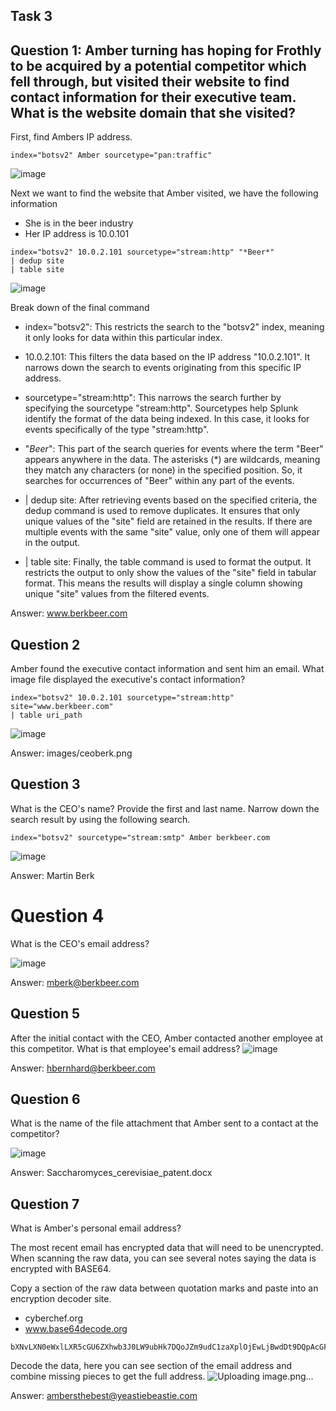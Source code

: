 ## Task 3

## Question 1: Amber turning has hoping for Frothly to be acquired by a potential competitor which fell through, but visited their website to find contact information for their executive team. What is the website domain that she visited? 

First, find Ambers IP address.
```
index="botsv2" Amber sourcetype="pan:traffic"
```
![image](https://github.com/Shawn-Nichol/TryHackMe/assets/30714313/7ebd75b3-7200-487b-ad0e-dbacc99fe998)

Next we want to find the website that Amber visited, we have the following information
- She is in the beer industry
- Her IP address is 10.0.101
```
index="botsv2" 10.0.2.101 sourcetype="stream:http" "*Beer*" 
| dedup site
| table site
```
![image](https://github.com/Shawn-Nichol/TryHackMe/assets/30714313/0dbc44fe-81b7-4826-ba01-e496ba017652)

Break down of the final command
- index="botsv2": This restricts the search to the "botsv2" index, meaning it only looks for data within this particular index.

- 10.0.2.101: This filters the data based on the IP address "10.0.2.101". It narrows down the search to events originating from this specific IP address.

- sourcetype="stream:http": This narrows the search further by specifying the sourcetype "stream:http". Sourcetypes help Splunk identify the format of the data being indexed. In this case, it looks for events specifically of the type "stream:http".

- "*Beer*": This part of the search queries for events where the term "Beer" appears anywhere in the data. The asterisks (*) are wildcards, meaning they match any characters (or none) in the specified position. So, it searches for occurrences of "Beer" within any part of the events.

- | dedup site: After retrieving events based on the specified criteria, the dedup command is used to remove duplicates. It ensures that only unique values of the "site" field are retained in the results. If there are multiple events with the same "site" value, only one of them will appear in the output.

- | table site: Finally, the table command is used to format the output. It restricts the output to only show the values of the "site" field in tabular format. This means the results will display a single column showing unique "site" values from the filtered events.

Answer: www.berkbeer.com

## Question 2
Amber found the executive contact information and sent him an email.  What image file displayed the executive's contact information? 
```
index="botsv2" 10.0.2.101 sourcetype="stream:http" site="www.berkbeer.com"
| table uri_path
```
![image](https://github.com/Shawn-Nichol/TryHackMe/assets/30714313/c91daf35-d089-4bb3-82b7-3c59632513f8)

Answer: images/ceoberk.png

## Question 3
What is the CEO's name? Provide the first and last name.
Narrow down the search result by using the following search.
```
index="botsv2" sourcetype="stream:smtp" Amber berkbeer.com
```
![image](https://github.com/Shawn-Nichol/TryHackMe/assets/30714313/3b5d92d1-998c-4c5a-8007-0d6713e365de)

Answer: Martin Berk

# Question 4
What is the CEO's email address?

![image](https://github.com/Shawn-Nichol/TryHackMe/assets/30714313/0574586b-955f-4972-a44f-d978bbbfa288)

Answer: mberk@berkbeer.com

## Question 5
After the initial contact with the CEO, Amber contacted another employee at this competitor. What is that employee's email address?
![image](https://github.com/Shawn-Nichol/TryHackMe/assets/30714313/e6b1ba0e-cecb-46f2-a804-2558d20bc6c5)


Answer: hbernhard@berkbeer.com 

## Question 6
What is the name of the file attachment that Amber sent to a contact at the competitor?

![image](https://github.com/Shawn-Nichol/TryHackMe/assets/30714313/6619d541-d28d-4567-a1e7-9bdd8798f192)

Answer: Saccharomyces_cerevisiae_patent.docx

## Question 7 
What is Amber's personal email address?

The most recent email has encrypted data that will need to be unencrypted. When scanning the raw data, you can see several notes saying the data is encrypted with BASE64. 

Copy a section of the raw data between quotation marks and paste into an encryption decoder site. 
- cyberchef.org
- www.base64decode.org

```
bXNvLXN0eWxlLXR5cGU6ZXhwb3J0LW9ubHk7DQoJZm9udC1zaXplOjEwLjBwdDt9DQpAcGFnZSBX\r\nb3JkU2VjdGlvbjENCgl7c2l6ZTo4LjVpbiAxMS4waW47DQoJbWFyZ2luOjEuMGluIDEuMGluIDEu\r\nMGluIDEuMGluO30NCmRpdi5Xb3JkU2VjdGlvbjENCgl7cGFnZTpXb3JkU2VjdGlvbjE7fQ0KLS0+\r\nPC9zdHlsZT48IS0tW2lmIGd0ZSBtc28gOV0+PHhtbD4NCjxvOnNoYXBlZGVmYXVsdHMgdjpleHQ9\r\nImVkaXQiIHNwaWRtYXg9IjEwMjYiIC8+DQo8L3htbD48IVtlbmRpZl0tLT48IS0tW2lmIGd0ZSBt\r\nc28gOV0+PHhtbD4NCjxvOnNoYXBlbGF5b3V0IHY6ZXh0PSJlZGl0Ij4NCjxvOmlkbWFwIHY6ZXh0\r\nPSJlZGl0IiBkYXRhPSIxIiAvPg0KPC9vOnNoYXBlbGF5b3V0PjwveG1sPjwhW2VuZGlmXS0tPg0K\r\nPC9oZWFkPg0KPGJvZHkgbGFuZz0iRU4tVVMiIGxpbms9IiMwNTYzQzEiIHZsaW5rPSIjOTU0Rjcy\r\nIj4NCjxkaXYgY2xhc3M9IldvcmRTZWN0aW9uMSI+DQo8cCBjbGFzcz0iTXNvTm9ybWFsIj5UaGFu\r\na3MgZm9yIHRha2luZyB0aGUgdGltZSB0b2RheSwgQXMgZGlzY3Vzc2VkIGhlcmUgaXMgdGhlIGRv\r\nY3VtZW50IEkgd2FzIHJlZmVycmluZyB0by4mbmJzcDsgUHJvYmFibHkgYmV0dGVyIHRvIHRha2Ug\r\ndGhpcyBvZmZsaW5lLiBFbWFpbCBtZSBmcm9tIG5vdyBvbiBhdA0KPGEgaHJlZj0ibWFpbHRvOmFt\r\nYmVyc3RoZWJlc3RAeWVhc3RpZWJlYXN0aWUuY29tIj5hbWJlcnN0aGViZXN0QHllYXN0aWViZWFz\r\ndGllLmNvbTwvYT4NCjxvOnA+PC9vOnA+PC9wPg0KPHAgY2xhc3M9Ik1zb05vcm1hbCI+PG86cD4m\r\nbmJzcDs8L286cD48L3A+DQo8ZGl2Pg0KPGRpdiBzdHlsZT0iYm9yZGVyOm5vbmU7Ym9yZGVyLXRv\r\ncDpzb2xpZCAjRTFFMUUxIDEuMHB0O3BhZGRpbmc6My4wcHQgMGluIDBpbiAwaW4iPg0KPHAgY2xh\r\nc3M9Ik1zb05vcm1hbCI+PGI+RnJvbTo8L2I+IDxhIGhyZWY9Im1haWx0bzpoYmVybmhhcmRAYmVy\r\na2JlZXIuY29tIj5oYmVybmhhcmRAYmVya2JlZXIuY29tPC9hPiBbPGEgaHJlZj0ibWFpbHRvOmhi\r\n
```
Decode the data, here you can see section of the email address and combine missing pieces to get the full address. 
![Uploading image.png…]()

Answer: ambersthebest@yeastiebeastie.com
